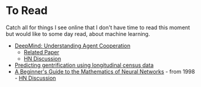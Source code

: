 # To Read

Catch all for things I see online that I don't have time to read this moment but would like to some day read, about machine learning.

- [DeepMind: Understanding Agent Cooperation](https://deepmind.com/blog/understanding-agent-cooperation/)
  - [Related Paper](https://storage.googleapis.com/deepmind-media/papers/multi-agent-rl-in-ssd.pdf)
  - [HN Discussion](https://news.ycombinator.com/item?id=13634789)
- [Predicting gentrification using longitudinal census data](http://urbanspatialanalysis.com/portfolio/predicting-gentrification-using-longitudinal-census-data/)
- [A Beginner's Guide to the Mathematics of Neural Networks](http://citeseerx.ist.psu.edu/viewdoc/download?doi=10.1.1.161.3556&rep=rep1&type=pdf) - from 1998 - [HN Discussion](https://news.ycombinator.com/item?id=13683734)
